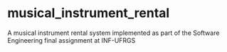 # musical_instrument_rental
A musical instrument rental system implemented as part of the Software Engineering final assignment at INF-UFRGS
